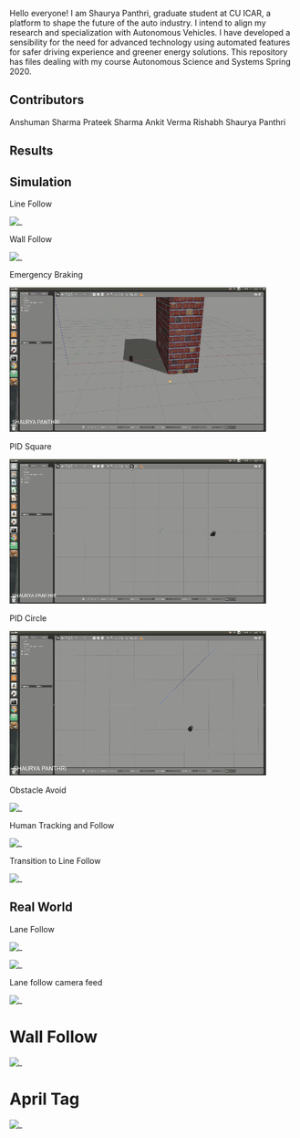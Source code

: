 Hello everyone!
I am Shaurya Panthri, graduate student at CU ICAR, a platform to shape the future of the auto industry.
I intend to align my research and specialization with Autonomous Vehicles. 
I have developed a sensibility for the need for advanced technology using automated features for safer driving experience and greener energy solutions. 
This repository has files dealing with my course Autonomous Science and Systems Spring 2020.

## Contributors
Anshuman Sharma
Prateek Sharma
Ankit Verma
Rishabh 
Shaurya Panthri



## Results

## Simulation

Line Follow

![_](https://github.com/spanthr/ADAS_ROS_Differential_Drive_Robot/blob/master/Images/8.gif)


Wall Follow

![_](https://github.com/spanthr/ADAS_ROS_Differential_Drive_Robot/blob/master/Images/10.gif)

Emergency Braking

![_](https://github.com/spanthr/ADAS_ROS_Differential_Drive_Robot/blob/master/Images/11.gif)

PID Square

![_](https://github.com/spanthr/ADAS_ROS_Differential_Drive_Robot/blob/master/Images/12.gif)


PID Circle

![_](https://github.com/spanthr/ADAS_ROS_Differential_Drive_Robot/blob/master/Images/7.gif)

Obstacle Avoid

![_](https://github.com/spanthr/ADAS_ROS_Differential_Drive_Robot/blob/master/Images/13.gif)


Human Tracking and Follow

![_](https://github.com/spanthr/ADAS_ROS_Differential_Drive_Robot/blob/master/Images/2.gif)


Transition to Line Follow

![_](https://github.com/spanthr/ADAS_ROS_Differential_Drive_Robot/blob/master/Images/3.gif)

## Real World

Lane Follow

![_](https://github.com/spanthr/ADAS_ROS_Differential_Drive_Robot/blob/master/Images/4.gif)


![_](https://github.com/spanthr/ADAS_ROS_Differential_Drive_Robot/blob/master/Images/6.gif)

Lane follow camera feed


![_](https://github.com/spanthr/ADAS_ROS_Differential_Drive_Robot/blob/master/Images/9.gif)


# Wall Follow


![_](https://github.com/spanthr/ADAS_ROS_Differential_Drive_Robot/blob/master/Images/5.gif)




# April Tag

![_](https://github.com/spanthr/ADAS_ROS_Differential_Drive_Robot/blob/master/Images/1.gif)




